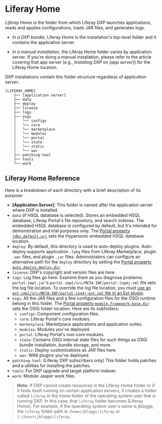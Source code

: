 # Liferay Home

*Liferay Home* is the folder from which Liferay DXP launches applications, reads and applies configurations, loads JAR files, and generates logs.

* *In a DXP bundle*, Liferay Home is the installation's top-level folder and it contains the application server.

* *In a manual installation,* the Liferay Home folder varies by application server. If you're doing a manual installation, please refer to the article covering that app server (e.g., *Installing DXP on [app server]*) for the Liferay Home location.

DXP installations contain this folder structure regardless of application server:

```
[LIFERAY_HOME]
    ├── [application server]
    ├── data
    ├── deploy
    ├── license
    ├── logs
    ├── osgi
    │   └── configs
    │   └── core
    │   └── marketplace
    │   └── modules
    │   └── portal
    │   └── state
    │   └── static
    │   └── war
    ├── patching-tool
    ├── tools
    └── work
```

## Liferay Home Reference

Here is a breakdown of each directory with a brief description of its purpose:

* **[Application Server]**: This folder is named after the application server where DXP is installed.
* `data` (if HSQL database is selected): Stores an embedded HSQL database, Liferay Portal's file repository, and search indexes. The embedded HSQL database is configured by default, but it's intended for demonstration and trial purposes only. The [Portal property `jdbc.default.url`](https://docs.liferay.com/dxp/portal/7.2-latest/propertiesdoc/portal.properties.html#JDBC) sets the Hypersonic embedded HSQL database location.
* `deploy`: By default, this directory is used to auto-deploy plugins. Auto-deploy supports application `.lpkg` files from Liferay Marketplace, plugin `.war` files, and plugin `.jar` files. Administrators can configure an alternative path for the `deploy` directory by setting the [Portal property `auto.deploy.deploy.dir`](https://docs.liferay.com/dxp/portal/7.2-latest/propertiesdoc/portal.properties.html#Auto%20Deploy).
* `license`: DXP's copyright and version files are here.
* `logs`: Log files go here. Examine them as you diagnose problems. `portal-impl.jar`'s `portal-impl/src/META-INF/portal-log4j.xml` file sets the log file location. To override the log file location, you must [use an `ext-impl/src/META-INF/portal-log4j-ext.xml` file in an Ext plugin](/docs/7-2/customization/-/knowledge_base/c/customization-with-ext).
* `osgi`: All the JAR files and a few configuration files for the OSGi runtime belong in this folder. The [Portal property `module.framework.base.dir`](https://docs.liferay.com/dxp/portal/7.2-latest/propertiesdoc/portal.properties.html#Module%20Framework) sets the OSGi folder location. Here are its subfolders:
  * `configs`: Component configuration files.
  * `core`: Liferay Portal's core modules.
  * `marketplace`: Marketplace applications and application suites.
  * `modules`: Modules you've deployed.
  * `portal`: Liferay Portal's non-core modules.
  * `state`: Contains OSGi internal state files for such things as OSGi bundle installation, bundle storage, and more.
  * `static`: Deploy customizations as JAR files here.
  * `war`: WAR plugins you've deployed.
* `patching-tool`: (Liferay DXP subscribers only) This folder holds patches and a utilities for installing the patches.
* `tools`: For DXP upgrade and target platform indexer.
* `work`: Module Jasper work files.

> **Note:** If DXP cannot create resources in the Liferay Home folder or if it finds itself running on certain application servers, it creates a folder called `liferay` in the home folder of the operating system user that is running DXP. In this case, that `liferay` folder becomes [Liferay Home]. For example, if the operating system user's name is jbloggs, the `liferay` folder path is `/home/jbloggs/liferay` or `C:\Users\jbloggs\liferay`.
